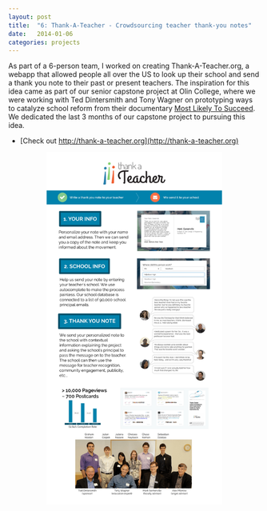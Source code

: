 ```yaml
---
layout: post
title:  "6: Thank-A-Teacher - Crowdsourcing teacher thank-you notes"
date:   2014-01-06
categories: projects
---
```


As part of a 6-person team, I worked on creating Thank-A-Teacher.org, a webapp that allowed people all over the US to look up their school and send a thank you note to their past or present teachers. The inspiration for this idea came as part of our senior capstone project at Olin College, where we were working with Ted Dintersmith and Tony Wagner on prototyping ways to catalyze school reform from their documentary [Most Likely To Succeed](http://mltsfilm.org/). We dedicated the last 3 months of our capstone project to pursuing this idea.

* [Check out http://thank-a-teacher.org](http://thank-a-teacher.org)

<center><img src="images/projects/thankateacherposter.jpg" width="70%"></center>
